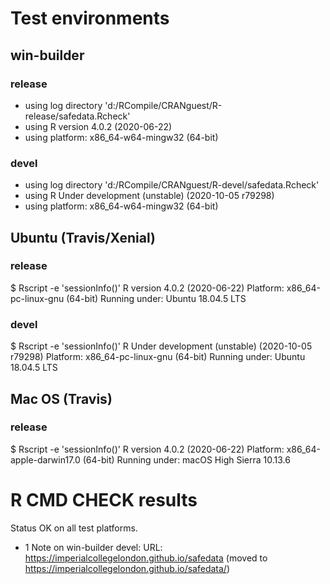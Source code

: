 # Test environments

## win-builder

### release

* using log directory 'd:/RCompile/CRANguest/R-release/safedata.Rcheck'
* using R version 4.0.2 (2020-06-22)
* using platform: x86_64-w64-mingw32 (64-bit)

### devel

* using log directory 'd:/RCompile/CRANguest/R-devel/safedata.Rcheck'
* using R Under development (unstable) (2020-10-05 r79298)
* using platform: x86_64-w64-mingw32 (64-bit)

## Ubuntu (Travis/Xenial)

### release

$ Rscript -e 'sessionInfo()'
R version 4.0.2 (2020-06-22)
Platform: x86_64-pc-linux-gnu (64-bit)
Running under: Ubuntu 18.04.5 LTS

### devel

$ Rscript -e 'sessionInfo()'
R Under development (unstable) (2020-10-05 r79298)
Platform: x86_64-pc-linux-gnu (64-bit)
Running under: Ubuntu 18.04.5 LTS

## Mac OS (Travis)

### release

$ Rscript -e 'sessionInfo()'
R version 4.0.2 (2020-06-22)
Platform: x86_64-apple-darwin17.0 (64-bit)
Running under: macOS High Sierra 10.13.6

# R CMD CHECK results

Status OK on all test platforms. 
* 1 Note on win-builder devel:
    URL: https://imperialcollegelondon.github.io/safedata (moved to https://imperialcollegelondon.github.io/safedata/)

